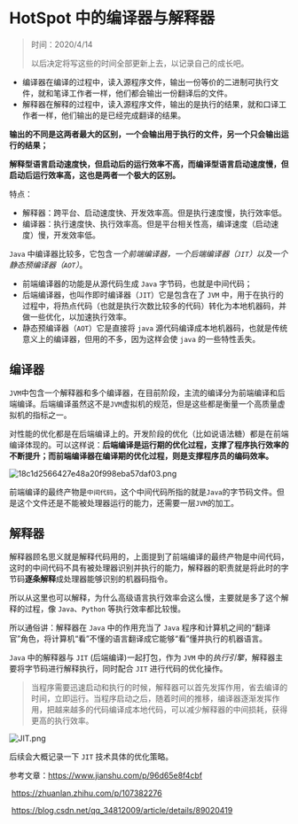 # HotSpot 中的编译器与解释器

> 时间：2020/4/14  
>
> 以后决定将写这些的时间全部更新上去，以记录自己的成长吧。

- 编译器在编译的过程中，读入源程序文件，输出一份等价的二进制可执行文件，就和笔译工作者一样，他们都会输出一份翻译后的文件。
- 解释器在解释的过程中，读入源程序文件，输出的是执行的结果，就和口译工作者一样，他们输出的是已经完成翻译的结果。

**输出的不同是这两者最大的区别，一个会输出用于执行的文件，另一个只会输出运行的结果；**

**解释型语言启动速度快，但启动后的运行效率不高，而编译型语言启动速度慢，但启动后运行效率高，这也是两者一个极大的区别。**

特点：

- 解释器：跨平台、启动速度快、开发效率高。但是执行速度慢，执行效率低。
- 编译器：执行速度快、执行效率高。但是平台相关性高，编译速度（启动速度）慢，开发效率低。

`Java` 中编译器比较多，它包含*一个前端编译器，一个后端编译器（`JIT`）以及一个静态预编译器（`AOT`）*。

- 前端编译器的功能是从源代码生成 `Java` 字节码，也就是中间代码；
- 后端编译器，也叫作即时编译器（`JIT`）它是包含在了 `JVM` 中，用于在执行的过程中，将热点代码（也就是执行次数比较多的代码）转化为本地机器码，并做一些优化，以加速执行效率。
- 静态预编译器（`AOT`）它是直接将 `java` 源代码编译成本地机器码，也就是传统意义上的编译器，但用的不多，因为这样会使 `java` 的一些特性丢失。

## 编译器

`JVM`中包含一个解释器和多个编译器，在目前阶段，主流的编译分为前端编译和后端编译。后端编译虽然这不是`JVM`虚拟机的规范，但是这些都是衡量一个高质量虚拟机的指标之一。

对性能的优化都是在后端编译上的。开发阶段的优化（比如说语法糖）都是在前端编译体现的。可以这样说：**后端编译是运行期的优化过程，支撑了程序执行效率的不断提升；而前端编译器在编译期的优化过程，则是支撑程序员的编码效率。**

![18c1d2566427e48a20f998eba57daf03.png](http://www.qxnekoo.cn:8888/images/2020/04/14/18c1d2566427e48a20f998eba57daf03.png)

前端编译的最终产物是`中间代码`，这个中间代码所指的就是`Java`的字节码文件。但是这个文件还是不能被处理器运行的能力，还需要一层`JVM`的加工。

## 解释器

解释器顾名思义就是解释代码用的，上面提到了前端编译的最终产物是中间代码，这时的中间代码不具有被处理器识别并执行的能力，解释器的职责就是将此时的字节码**逐条解释**成处理器能够识别的机器码指令。

所以从这里也可以解释，为什么高级语言执行效率会这么慢，主要就是多了这个解释的过程，像 `Java`、`Python` 等执行效率都比较慢。

所以通俗讲：解释器在 `Java` 中的作用充当了 `Java` 程序和计算机之间的“翻译官”角色，将计算机“看”不懂的语言翻译成它能够“看”懂并执行的机器语言。

`Java` 中的解释器与 `JIT` (后端编译)一起打包，作为 `JVM` 中的*执行引擎*，解释器主要将字节码进行解释执行，同时配合 `JIT` 进行代码的优化操作。

> 当程序需要迅速启动和执行的时候，解释器可以首先发挥作用，省去编译的时间，立即运行。当程序启动之后，随着时间的推移，编译器逐渐发挥作用，把越来越多的代码编译成本地代码，可以减少解释器的中间损耗，获得更高的执行效率。

![JIT.png](http://www.qxnekoo.cn:8888/images/2020/04/14/JIT.png)

后续会大概记录一下 `JIT` 技术具体的优化策略。

参考文章：https://www.jianshu.com/p/96d65e8f4cbf

​                   https://zhuanlan.zhihu.com/p/107382276

​                   https://blog.csdn.net/qq_34812009/article/details/89020419



